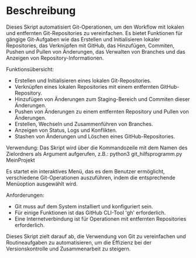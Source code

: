 # Beschreibung

Dieses Skript automatisiert Git-Operationen, um den Workflow mit lokalen und entfernten
Git-Repositories zu vereinfachen.
Es bietet Funktionen für gängige Git-Aufgaben wie das Erstellen und Initialisieren
lokaler Repositories, das Verknüpfen mit GitHub,
das Hinzufügen, Commiten, Pushen und Pullen von Änderungen, das Verwalten von Branches und
das Anzeigen von Repository-Informationen.

Funktionsübersicht:
- Erstellen und Initialisieren eines lokalen Git-Repositories.
- Verknüpfen eines lokalen Repositories mit einem entfernten GitHub-Repository.
- Hinzufügen von Änderungen zum Staging-Bereich und Commiten dieser Änderungen.
- Pushen von Änderungen zu einem entfernten Repository und Pullen von Änderungen.
- Erstellen, Wechseln und Zusammenführen von Branches.
- Anzeigen von Status, Logs und Konflikten.
- Stashen von Änderungen und Löschen eines GitHub-Repositories.

Verwendung:
Das Skript wird über die Kommandozeile mit dem Namen des Zielordners als Argument aufgerufen, z.B.:
    python3 git_hilfsprogramm.py MeinProjekt

Es startet ein interaktives Menü, das es dem Benutzer ermöglicht, verschiedene Git-Operationen
auszuführen, indem die entsprechende Menüoption ausgewählt wird.

Anforderungen:
- Git muss auf dem System installiert und konfiguriert sein.
- Für einige Funktionen ist das GitHub CLI-Tool 'gh' erforderlich.
- Eine Internetverbindung ist für Operationen mit entfernten Repositories erforderlich.

Dieses Skript zielt darauf ab, die Verwendung von Git zu vereinfachen und Routineaufgaben
zu automatisieren, um die Effizienz bei der Versionskontrolle und Zusammenarbeit zu steigern.

